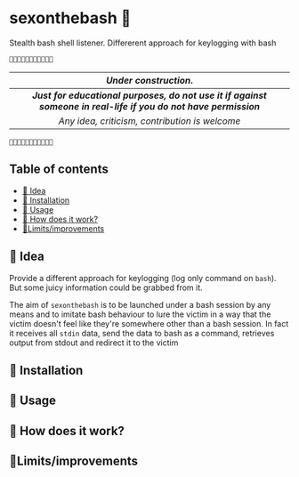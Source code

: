 # sexonthebash 🍹

Stealth bash shell listener. Differerent approach for keylogging with bash



	🚧🚧🚧🚧🚧🚧🚧🚧🚧🚧🚧

| *Under construction*.  |
|:------------------------------------------------------------------------------------------------------------------:|
***Just for educational purposes, do not use it if against someone in real-life if you do not have permission***|
|*Any idea, criticism, contribution is welcome*|

	🚧🚧🚧🚧🚧🚧🚧🚧🚧🚧🚧
	

##  Table of contents

 - [🔦 Idea](#-idea)
 - [💺 Installation](#-installation)
 - [🚀 Usage](#-usage)
 - [🧙 How does it work?](#-how-does-it-work)
 - [💭Limits/improvements](#limitsimprovements)
	
## 🔦 Idea

Provide a different approach for keylogging (log only command on `bash`). But some juicy information could be grabbed from it.

The aim of `sexonthebash` is to be launched under a bash session by any means and to imitate bash behaviour to lure the victim in a way that the victim doesn't feel like they're somewhere other than a bash session.
 In fact it receives all `stdin` data, send the data to bash as a command, retrieves output from stdout and redirect it to the victim 

## 💺 Installation

## 🚀 Usage 




## 🧙 How does it work?


## 💭Limits/improvements




